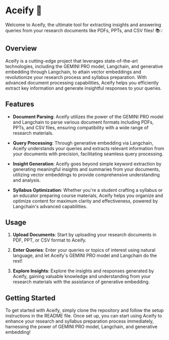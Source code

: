 # Aceify 🚀

Welcome to Aceify, the ultimate tool for extracting insights and answering queries from your research documents like PDFs, PPTs, and CSV files! 📚💡

## Overview

Aceify is a cutting-edge project that leverages state-of-the-art technologies, including the GEMINI PRO model, Langchain, and generative embedding through Langchain, to attain vector embeddings and revolutionize your research process and syllabus preparation. With advanced document processing capabilities, Aceify helps you efficiently extract key information and generate insightful responses to your queries.

## Features

- **Document Parsing**: Aceify utilizes the power of the GEMINI PRO model and Langchain to parse various document formats including PDFs, PPTs, and CSV files, ensuring compatibility with a wide range of research materials.
  
- **Query Processing**: Through generative embedding via Langchain, Aceify understands your queries and extracts relevant information from your documents with precision, facilitating seamless query processing.

- **Insight Generation**: Aceify goes beyond simple keyword extraction by generating meaningful insights and summaries from your documents, utilizing vector embeddings to provide comprehensive understanding and analysis.

- **Syllabus Optimization**: Whether you're a student crafting a syllabus or an educator preparing course materials, Aceify helps you organize and optimize content for maximum clarity and effectiveness, powered by Langchain's advanced capabilities.


## Usage

1. **Upload Documents**: Start by uploading your research documents in PDF, PPT, or CSV format to Aceify.

2. **Enter Queries**: Enter your queries or topics of interest using natural language, and let Aceify's GEMINI PRO model and Langchain do the rest!

3. **Explore Insights**: Explore the insights and responses generated by Aceify, gaining valuable knowledge and understanding from your research materials with the assistance of generative embedding.

## Getting Started

To get started with Aceify, simply clone the repository and follow the setup instructions in the README file. Once set up, you can start using Aceify to enhance your research and syllabus preparation process immediately, harnessing the power of GEMINI PRO model, Langchain, and generative embedding!
